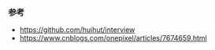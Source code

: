 ### 参考
* https://github.com/huihut/interview
* https://www.cnblogs.com/onepixel/articles/7674659.html